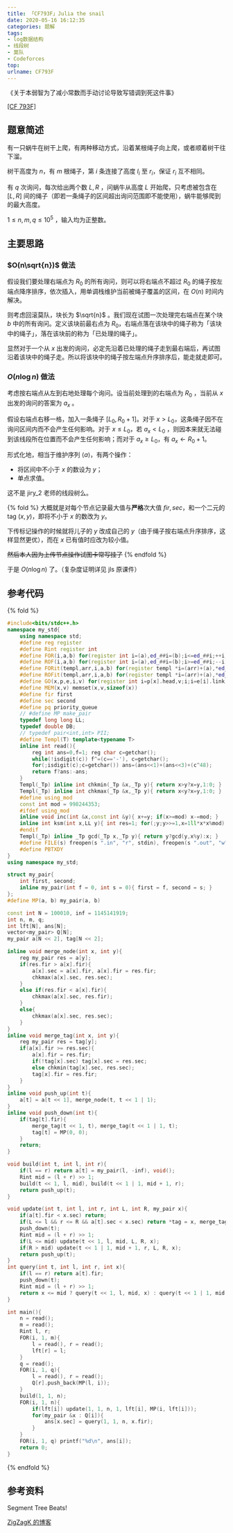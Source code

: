 ```yaml
---
title: 「CF793F」Julia the snail
date: 2020-05-16 16:12:35
categories: 题解
tags:
- log数据结构
- 线段树
- 莫队
- Codeforces
top:
urlname: CF793F
---
```


《关于本弱智为了减小常数而手动讨论导致写错调到死这件事》

[[CF 793F]](https://codeforces.com/problemset/problem/793/F)

## 题意简述

有一只蜗牛在树干上爬，有两种移动方式，沿着某根绳子向上爬，或者顺着树干往下溜。

树干高度为 $n$，有 $m$ 根绳子，第 $i$ 条连接了高度 $l_i$ 至 $r_i$，保证 $r_i$ 互不相同。

有 $q$ 次询问，每次给出两个数 $L, R$ ，问蜗牛从高度 $L$ 开始爬，只考虑被包含在 $[L, R]$ 间的绳子（即若一条绳子的区间超出询问范围即不能使用），蜗牛能够爬到的最大高度。

$1 \le n, m, q \le 10^5$ ，输入均为正整数。

<!-- more -->

## 主要思路

### $O(n\sqrt{n})$ 做法

假设我们要处理右端点为 $R_0$ 的所有询问，则可以将右端点不超过 $R_0$ 的绳子按左端点降序排序，依次插入，用单调栈维护当前被绳子覆盖的区间，在 $O(n)$ 时间内解决。

则考虑回滚莫队，块长为 $\sqrt{n}$ 。我们现在试图一次处理完右端点在某个块 $b$ 中的所有询问。定义该块前最右点为 $R_0$，右端点落在该块中的绳子称为「该块中的绳子」，落在该块前的称为「已处理的绳子」。

显然对于一个从 $x$ 出发的询问，必定先沿着已处理的绳子走到最右端后，再试图沿着该块中的绳子走。所以将该块中的绳子按左端点升序排序后，能走就走即可。 

### $O(n\log{n})$ 做法

考虑按右端点从左到右地处理每个询问。设当前处理到的右端点为 $R_0$ ，当前从 $x$ 出发的询问的答案为 $a_x$ 。

假设右端点右移一格，加入一条绳子 $[L_0, R_0 + 1]$。对于 $x > L_0$，这条绳子因不在询问区间内而不会产生任何影响。对于 $x \le L_0$，若 $a_x < L_0$ ，则因本来就无法碰到该线段所在位置而不会产生任何影响；而对于 $a_x \ge L_0$，有 $a_x\gets R_0 + 1$。

形式化地，相当于维护序列 $\langle a\rangle$，有两个操作：
- 将区间中不小于 $x$ 的数设为 $y$；
- 单点求值。

这不是 jiry_2 老师的线段树么。

{% fold %}
大概就是对每个节点记录最大值与**严格**次大值 $fir, sec$，和一个二元的 tag $(x, y)$，即将不小于 $x$ 的数改为 $y$。

下传标记操作的时候就将儿子的 $y$ 改成自己的 $y$（由于绳子按右端点升序排序，这样显然更优），而在 $x$ 已有值时应改为较小值。

~~然后本人因为上传节点操作试图卡常写挂了~~
{% endfold %}

于是 $O(n\log n)$ 了。（复杂度证明详见 jls 原课件）

## 参考代码

{% fold %}
```cpp
#include<bits/stdc++.h>
namespace my_std{
	using namespace std;
	#define reg register
	#define Rint register int
	#define FOR(i,a,b) for(register int i=(a),ed_##i=(b);i<=ed_##i;++i)
	#define ROF(i,a,b) for(register int i=(a),ed_##i=(b);i>=ed_##i;--i)
	#define FORit(templ,arr,i,a,b) for(register templ *i=(arr)+(a),*ed_##i=(arr)+(b)+1;i!=ed_##i;++i)
	#define ROFit(templ,arr,i,a,b) for(register templ *i=(arr)+(a),*ed_##i=(arr)+(b)-1;i!=ed_##i;--i)
	#define GO(x,p,e,i,v) for(register int i=p[x].head,v;i;i=e[i].link)
	#define MEM(x,v) memset(x,v,sizeof(x))
	#define fir first
	#define sec second
	#define pq priority_queue
	// #define MP make_pair
	typedef long long LL;
	typedef double DB;
	// typedef pair<int,int> PII;
	#define Templ(T) template<typename T>
	inline int read(){
		reg int ans=0,f=1; reg char c=getchar();
		while(!isdigit(c)) f^=(c=='-'), c=getchar();
		for(;isdigit(c);c=getchar()) ans=(ans<<1)+(ans<<3)+(c^48);
		return f?ans:-ans;
	}
	Templ(_Tp) inline int chkmin(_Tp &x,_Tp y){ return x>y?x=y,1:0; }
	Templ(_Tp) inline int chkmax(_Tp &x,_Tp y){ return x<y?x=y,1:0; }
	#define using_mod
	const int mod = 998244353;
	#ifdef using_mod
	inline void inc(int &x,const int &y){ x+=y; if(x>=mod) x-=mod; }
	inline int ksm(int x,LL y){ int res=1; for(;y;y>>=1,x=1ll*x*x%mod) if(y&1) res=1ll*res*x%mod; return res;}
	#endif
	Templ(_Tp) inline _Tp gcd(_Tp x,_Tp y){ return y?gcd(y,x%y):x; }
	#define FILE(s) freopen(s ".in", "r", stdin), freopen(s ".out", "w", stdout)
	#define PBTXDY
}
using namespace my_std;

struct my_pair{
	int first, second;
	inline my_pair(int f = 0, int s = 0){ first = f, second = s; }
};
#define MP(a, b) my_pair(a, b)

const int N = 100010, inf = 1145141919;
int n, m, q;
int lft[N], ans[N];
vector<my_pair> Q[N];
my_pair a[N << 2], tag[N << 2];

inline void merge_node(int x, int y){
	reg my_pair res = a[y];
	if(res.fir > a[x].fir){
		a[x].sec = a[x].fir, a[x].fir = res.fir;
		chkmax(a[x].sec, res.sec);
	}
	else if(res.fir < a[x].fir){
		chkmax(a[x].sec, res.fir);
	}
	else{
		chkmax(a[x].sec, res.sec);
	}
}
inline void merge_tag(int x, int y){
	reg my_pair res = tag[y];
	if(a[x].fir >= res.sec){
		a[x].fir = res.fir;
		if(!tag[x].sec) tag[x].sec = res.sec;
		else chkmin(tag[x].sec, res.sec);
		tag[x].fir = res.fir;
	}
}
inline void push_up(int t){
	a[t] = a[t << 1], merge_node(t, t << 1 | 1);
}
inline void push_down(int t){
	if(tag[t].fir){
		merge_tag(t << 1, t), merge_tag(t << 1 | 1, t);
		tag[t] = MP(0, 0);
	}
	return;
}

void build(int t, int l, int r){
	if(l == r) return a[t] = my_pair(l, -inf), void();
	Rint mid = (l + r) >> 1;
	build(t << 1, l, mid), build(t << 1 | 1, mid + 1, r);
	return push_up(t);
}

void update(int t, int l, int r, int L, int R, my_pair x){
	if(a[t].fir < x.sec) return;
	if(L <= l && r <= R && a[t].sec < x.sec) return *tag = x, merge_tag(t, 0);
	push_down(t);
	Rint mid = (l + r) >> 1;
	if(L <= mid) update(t << 1, l, mid, L, R, x);
	if(R > mid) update(t << 1 | 1, mid + 1, r, L, R, x);
	return push_up(t);
}
int query(int t, int l, int r, int x){
	if(l == r) return a[t].fir;
	push_down(t);
	Rint mid = (l + r) >> 1;
	return x <= mid ? query(t << 1, l, mid, x) : query(t << 1 | 1, mid + 1, r, x);
}

int main(){
	n = read();
	m = read();
	Rint l, r;
	FOR(i, 1, m){
		l = read(), r = read();
		lft[r] = l;
	}
	q = read();
	FOR(i, 1, q){
		l = read(), r = read();
		Q[r].push_back(MP(l, i));
	}
	build(1, 1, n);
	FOR(i, 1, n){
		if(lft[i]) update(1, 1, n, 1, lft[i], MP(i, lft[i]));
		for(my_pair &x : Q[i]){
			ans[x.sec] = query(1, 1, n, x.fir);
		}
	}
	FOR(i, 1, q) printf("%d\n", ans[i]);
	return 0;
}
```
{% endfold %}

## 参考资料

Segment Tree Beats!

[ZigZagK 的博客](https://zigzagk.top/2018/10/03/CF793F)